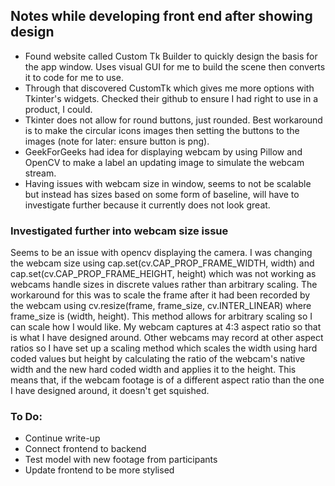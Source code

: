 ## Notes while developing front end after showing design

* Found website called Custom Tk Builder to quickly design the basis for the app window. Uses visual GUI for me to build the scene then converts it to code for me to use.
* Through that discovered CustomTk which gives me more options with Tkinter's widgets. Checked their github to ensure I had right to use in a product, I could.
* Tkinter does not allow for round buttons, just rounded. Best workaround is to make the circular icons images then setting the buttons to the images (note for later: ensure button is png).
* GeekForGeeks had idea for displaying webcam by using Pillow and OpenCV to make a label an updating image to simulate the webcam stream.
* Having issues with webcam size in window, seems to not be scalable but instead has sizes based on some form of baseline, will have to investigate further because it currently does not look great.

### Investigated further into webcam size issue
Seems to be an issue with opencv displaying the camera. I was changing the webcam size using cap.set(cv.CAP_PROP_FRAME_WIDTH, width) and cap.set(cv.CAP_PROP_FRAME_HEIGHT, height) which was not working as webcams handle sizes in discrete values rather than arbitrary scaling. The workaround for this was to scale the frame after it had been recorded by the webcam using cv.resize(frame, frame_size, cv.INTER_LINEAR) where frame_size is (width, height). This method allows for arbitrary scaling so I can scale how I would like. My webcam captures at 4:3 aspect ratio so that is what I have designed around. Other webcams may record at other aspect ratios so I have set up a scaling method which scales the width using hard coded values but height by calculating the ratio of the webcam's native width and the new hard coded width and applies it to the height. This means that, if the webcam footage is of a different aspect ratio than the one I have designed around, it doesn't get squished.

### To Do:
* Continue write-up
* Connect frontend to backend
* Test model with new footage from participants
* Update frontend to be more stylised